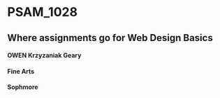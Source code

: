 # PSAM_1028
## Where assignments go for Web Design Basics

#### OWEN Krzyzaniak Geary
#### Fine Arts
#### Sophmore

